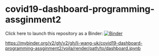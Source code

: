 # covid19-dashboard-programming-assginment2
Click here to launch this repository as a Binder: [![Binder](https://mybinder.org/badge_logo.svg)](https://mybinder.org/v2/gh/li-wang-uk/covid19-dashboard-programming-assginment2/main)

https://mybinder.org/v2/gh/v2/gh/li-wang-uk/covid19-dashboard-programming-assginment2/voila/render/path/to/dashboard.ipynb
